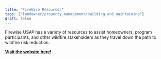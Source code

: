 ```yaml
---
title: "FireWise Resources"
tags: ["landowner/property_management/building_and_maintaining"]
draft: false
---
```


Firewise USA® has a variety of resources to assist homeowners, program participants, and other wildfire stakeholders as they travel down the path to wildfire risk reduction.

[**Visit the website here!**](https://www.nfpa.org/education-and-research/wildfire/firewise-usa/firewise-usa-resources)

